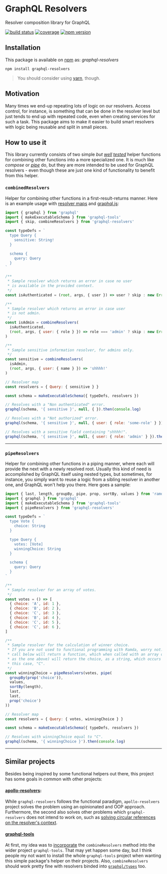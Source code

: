 # GraphQL Resolvers

Resolver composition library for GraphQL

[![build status](https://img.shields.io/travis/lucasconstantino/graphql-resolvers/master.svg?style=flat-square)](https://travis-ci.org/lucasconstantino/graphql-resolvers)
[![coverage](https://img.shields.io/codecov/c/github/lucasconstantino/graphql-resolvers.svg?style=flat-square)](https://codecov.io/github/lucasconstantino/graphql-resolvers)
[![npm version](https://img.shields.io/npm/v/graphql-resolvers.svg?style=flat-square)](https://www.npmjs.com/package/graphql-resolvers)


## Installation

This package is available on [npm](https://www.npmjs.com/package/graphql-resolvers) as: *graphql-resolvers*

```
npm install graphql-resolvers
```

> You should consider using [yarn](https://yarnpkg.com/), though.

## Motivation

Many times we end-up repeating lots of logic on our resolvers. Access control, for instance, is something that can be done in the resolver level but just tends to end up with repeated code, even when creating services for such a task. This package aims to make it easier to build smart resolvers with logic being reusable and split in small pieces.

## How to use it

This library currently consists of two simple *but [well](test/combineResolvers.test.js) [tested](test/pipeResolvers.test.js)* helper functions for combining other functions into a more specialized one. It is much like *compose* or *[pipe](http://ramdajs.com/docs/#pipe)* do, but they are more intended to be used for GraphQL resolvers - even though these are just one kind of functionality to benefit from this helper.

### `combinedResolvers`

Helper for combining other functions in a first-result-returns manner. Here is an example usage with [resolver maps](http://dev.apollodata.com/tools/graphql-tools/resolvers.html) and [graphql.js](https://github.com/graphql/graphql-js):

```js
import { graphql } from 'graphql'
import { makeExecutableSchema } from 'graphql-tools'
import { skip, combineResolvers } from 'graphql-resolvers'

const typeDefs = `
  type Query {
    sensitive: String!
  }

  schema {
    query: Query
  }
`

/**
 * Sample resolver which returns an error in case no user
 * is available in the provided context.
 */
const isAuthenticated = (root, args, { user }) => user ? skip : new Error('Not authenticated')

/**
 * Sample resolver which returns an error in case user
 * is not admin.
 */
const isAdmin = combineResolvers(
  isAuthenticated,
  (root, args, { user: { role } }) => role === 'admin' ? skip : new Error('Not authorized')
)

/**
 * Sample sensitive information resolver, for admins only.
 */
const sensitive = combineResolvers(
  isAdmin,
  (root, args, { user: { name } }) => 'shhhh!'
)

// Resolver map
const resolvers = { Query: { sensitive } }

const schema = makeExecutableSchema({ typeDefs, resolvers })

// Resolves with a "Non authenticated" error.
graphql(schema, '{ sensitive }', null, { }).then(console.log)

// Resolves with a "Not authorized" error.
graphql(schema, '{ sensitive }', null, { user: { role: 'some-role' } }).then(console.log)

// Resolves with a sensitive field containing "shhhh!".
graphql(schema, '{ sensitive }', null, { user: { role: 'admin' } }).then(console.log)
```

---

### `pipeResolvers`

Helper for combining other functions in a piping manner, where each will provide the next with a newly resolved root. Usually this kind of need is accomplished by GraphQL itself using nested types, but sometimes, for instance, you simply want to reuse a logic from a sibling resolver in another one, and GraphQL won't help you there. Here goes a sample:

```js
import { last, length, groupBy, pipe, prop, sortBy, values } from 'ramda'
import { graphql } from 'graphql'
import { makeExecutableSchema } from 'graphql-tools'
import { pipeResolvers } from 'graphql-resolvers'

const typeDefs = `
  type Vote {
    choice: String
  }

  type Query {
    votes: [Vote]
    winningChoice: String
  }

  schema {
    query: Query
  }
`

/**
 * Sample resolver for an array of votes.
 */
const votes = () => [
  { choice: 'A', id: 1 },
  { choice: 'B', id: 2 },
  { choice: 'C', id: 3 },
  { choice: 'B', id: 4 },
  { choice: 'C', id: 5 },
  { choice: 'C', id: 6 },
]

/**
 * Sample resolver for the calculation of winner choice.
 * If you are not used to functional programming with Ramda, worry not: the "pipe"
 * call below will return a function, which when called with an array of votes (such
 * as the one above) will return the choice, as a string, which occurs more times. In
 * this case, "C".
 */
const winningChoice = pipeResolvers(votes, pipe(
  groupBy(prop('choice')),
  values,
  sortBy(length),
  last,
  last,
  prop('choice')
))

// Resolver map
const resolvers = { Query: { votes, winningChoice } }

const schema = makeExecutableSchema({ typeDefs, resolvers })

// Resolves with winningChoice equal to "C".
graphql(schema, '{ winningChoice }').then(console.log)
```

---

## Similar projects

Besides being inspired by some functional helpers out there, this project has some goals in common with other projects:

#### [apollo-resolvers](https://github.com/thebigredgeek/apollo-resolvers):

While `graphql-resolvers` follows the functional paradigm, `apollo-resolvers` project solves the problem using an opinionated and OOP approach. Furthermore, the second also solves other problems which `graphql-resolvers` does not intend to work on, such as [solving circular references on the resolver's context](https://github.com/thebigredgeek/apollo-resolvers#resolver-context).

#### [graphql-tools](https://github.com/apollographql/graphql-tools)

At first, my idea was to [incorporate](https://github.com/apollographql/graphql-tools/issues/307) the `combineResolvers` method into the wider project `graphql-tools`. That may yet happen some day, but I think people my not want to install the whole `graphql-tools` project when wanting this simple package's helper on their projects. Also, `combineResolvers` should work pretty fine with resolvers binded into [`graphql/types`](http://graphql.org/graphql-js/type/) too.

